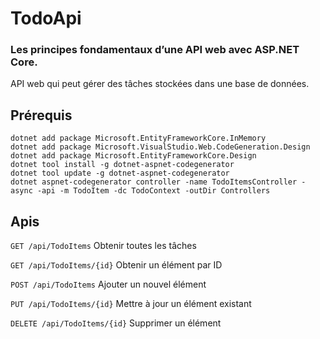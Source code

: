 # TodoApi

### Les principes fondamentaux d’une API web avec ASP.NET Core.

API web qui peut gérer des tâches stockées dans une base de données.

## Prérequis

```
dotnet add package Microsoft.EntityFrameworkCore.InMemory
dotnet add package Microsoft.VisualStudio.Web.CodeGeneration.Design
dotnet add package Microsoft.EntityFrameworkCore.Design
dotnet tool install -g dotnet-aspnet-codegenerator
dotnet tool update -g dotnet-aspnet-codegenerator
dotnet aspnet-codegenerator controller -name TodoItemsController -async -api -m TodoItem -dc TodoContext -outDir Controllers
```

## Apis

`GET /api/TodoItems`	     Obtenir toutes les tâches

`GET /api/TodoItems/{id}`	 Obtenir un élément par ID

`POST /api/TodoItems`	     Ajouter un nouvel élément

`PUT /api/TodoItems/{id}`	 Mettre à jour un élément existant

`DELETE /api/TodoItems/{id}` Supprimer un élément
